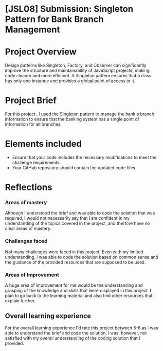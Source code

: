 # [JSL08] Submission: Singleton Pattern for Bank Branch Management

# Project Overview
Design patterns like Singleton, Factory, and Observer can significantly improve the structure and maintainability of JavaScript projects, making code cleaner and more efficient.
A Singleton pattern ensures that a class has only one instance and provides a global point of access to it. 

# Project Brief
For this project , I used the Singleton pattern to manage the bank's branch information to ensure that the banking system has a single point of information for all branches.


# Elements included 
- Ensure that your code includes the necessary modifications to meet the challenge requirements.
- Your GitHub repository should contain the updated code files.

# Reflections 

### Areas of mastery 
Although I understood the brief and was able to code the solution that was required, I would not necessarily say that I am confident in my understanding of the topics covered in the project, and therfore have no clear areas of mastery.

### Challenges faced 
Not many challenges were faced in this project. Even with my limited understanding, I was able to code the solution based on common sense and the guidance of the provided resources that are supposed to be used. 

### Areas of Improvement 
A huge area of improvement for me would be the understanding and grasping of the knowledge and skills that were displayed in this project. I plan to go back to the learning material and also find other resources that explain further. 

## Overall learning experience
For the overall learning experience I'd rate this project between 5-6 as I was able to understand the brief and code the solution, I was, however, not satisfied with my overall understanding of the coding solution that I provided.
